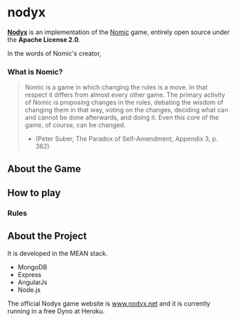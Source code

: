 # nodyx

[**Nodyx**](http://www.nodyx.net/) is an implementation of the [Nomic](http://www.nomic.net/) game,
entirely open source under the __Apache License 2.0__.

In the words of Nomic's creator,

### What is Nomic?

> Nomic is a game in which changing the rules is a move. In that respect it differs from almost every other game. The primary activity of Nomic is proposing changes in the rules, debating the wisdom of changing them in that way, voting on the changes, deciding what can and cannot be done afterwards, and doing it. Even this core of the game, of course, can be changed.
> - (Peter Suber, The Paradox of Self-Amendment, Appendix 3, p. 362)

## About the Game

## How to play

### Rules

## About the Project

It is developed in the MEAN stack.

* MongoDB
* Express
* AngularJs
* Node.js

The official Nodyx game website is www.nodyx.net and it is currently running in a free Dyno at Heroku.
